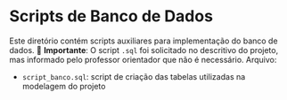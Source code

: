 # Scripts de Banco de Dados
Este diretório contém scripts auxiliares para implementação do banco de dados.
📌 **Importante**: O script `.sql` foi solicitado no descritivo do projeto, mas informado pelo professor orientador que não é necessário.
Arquivo:
- `script_banco.sql`: script de criação das tabelas utilizadas na modelagem do projeto